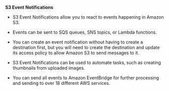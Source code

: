 **S3 Event Notifications**

- S3 Event Notifications allow you to react to events happening in Amazon S3.
    
- Events can be sent to SQS queues, SNS topics, or Lambda functions.
    
- You can create an event notification without having to create a destination first, but you will need to create the destination and update its access policy to allow Amazon S3 to send messages to it.
    
- S3 Event Notifications can be used to automate tasks, such as creating thumbnails from uploaded images.
    
- You can send all events to Amazon EventBridge for further processing and sending to over 18 different AWS services.